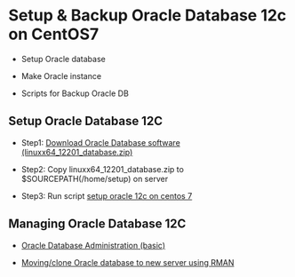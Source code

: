 # Setup & Backup Oracle Database 12c on CentOS7

- Setup Oracle database

- Make Oracle instance

- Scripts for Backup Oracle DB

## Setup Oracle Database 12C

- Step1: [Download Oracle Database software (linuxx64_12201_database.zip)](http://www.oracle.com/technetwork/database/enterprise-edition/downloads/index.html)

- Step2: Copy linuxx64_12201_database.zip to $SOURCEPATH(/home/setup) on server

- Step3: Run script [setup oracle 12c on centos 7](https://raw.githubusercontent.com/keepwalking86/oracle12c/master/setup_oracle12c_cenos7.sh)

## Managing Oracle Database 12C

- [Oracle Database Administration (basic)](docs/manage-oracle-database-by-command-line.md)

- [Moving/clone Oracle database to new server using RMAN](docs/moving-oracle-database-to-new-server-using-RMAN.md)

